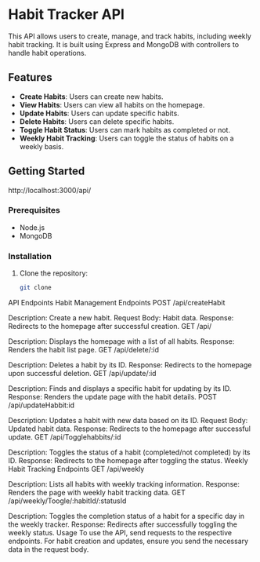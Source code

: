 # Habit Tracker API

This API allows users to create, manage, and track habits, including weekly habit tracking. It is built using Express and MongoDB with controllers to handle habit operations.

## Features

- **Create Habits**: Users can create new habits.
- **View Habits**: Users can view all habits on the homepage.
- **Update Habits**: Users can update specific habits.
- **Delete Habits**: Users can delete specific habits.
- **Toggle Habit Status**: Users can mark habits as completed or not.
- **Weekly Habit Tracking**: Users can toggle the status of habits on a weekly basis.

## Getting Started
 http://localhost:3000/api/

### Prerequisites

- Node.js
- MongoDB

### Installation

1. Clone the repository:
   ```bash
   git clone 

API Endpoints
Habit Management Endpoints
POST /api/createHabit

Description: Create a new habit.
Request Body: Habit data.
Response: Redirects to the homepage after successful creation.
GET /api/

Description: Displays the homepage with a list of all habits.
Response: Renders the habit list page.
GET /api/delete/:id

Description: Deletes a habit by its ID.
Response: Redirects to the homepage upon successful deletion.
GET /api/update/:id

Description: Finds and displays a specific habit for updating by its ID.
Response: Renders the update page with the habit details.
POST /api/updateHabbit:id

Description: Updates a habit with new data based on its ID.
Request Body: Updated habit data.
Response: Redirects to the homepage after successful update.
GET /api/Togglehabbits/:id

Description: Toggles the status of a habit (completed/not completed) by its ID.
Response: Redirects to the homepage after toggling the status.
Weekly Habit Tracking Endpoints
GET /api/weekly

Description: Lists all habits with weekly tracking information.
Response: Renders the page with weekly habit tracking data.
GET /api/weekly/Toogle/:habitId/:statusId

Description: Toggles the completion status of a habit for a specific day in the weekly tracker.
Response: Redirects after successfully toggling the weekly status.
Usage
To use the API, send requests to the respective endpoints. For habit creation and updates, ensure you send the necessary data in the request body.

